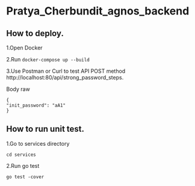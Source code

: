 # Pratya_Cherbundit_agnos_backend
## How to deploy.

1.Open Docker

2.Run ```docker-compose up --build```

3.Use Postman or Curl to test API POST method http://localhost:80/api/strong_password_steps.

Body raw
```
{
"init_password": "aA1"
}
```

## How to run unit test.

1.Go to services directory
```
cd services
```
2.Run go test
```
go test -cover
```
